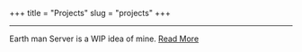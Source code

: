 +++
title = "Projects"
slug = "projects"
+++

<hr>

Earth man Server is a  WIP idea of mine.
[Read More](https://github.com/peRFectBeliever/earth_man_server#)